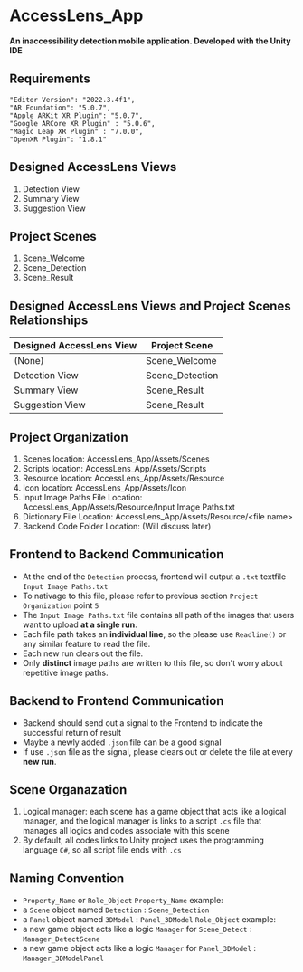 # AccessLens_App
<strong>An inaccessibility detection mobile application. Developed with the Unity IDE </strong>

## Requirements  
    "Editor Version": "2022.3.4f1",
    "AR Foundation": "5.0.7",
    "Apple ARKit XR Plugin": "5.0.7",
    "Google ARCore XR Plugin" : "5.0.6",
    "Magic Leap XR Plugin" : "7.0.0", 
    "OpenXR Plugin": "1.8.1"

## Designed AccessLens Views
1. Detection View
2. Summary View
3. Suggestion View

## Project Scenes
1. Scene_Welcome
2. Scene_Detection
3. Scene_Result

## Designed AccessLens Views and Project Scenes Relationships
| Designed AccessLens View  |        Project Scene      |
| ------------------------- | ------------------------- |
| (None)                    | Scene_Welcome             |
| Detection View            | Scene_Detection           |
| Summary View              | Scene_Result              |
| Suggestion View           | Scene_Result              |


## Project Organization
1. Scenes location: AccessLens_App/Assets/Scenes
2. Scripts location: AccessLens_App/Assets/Scripts
3. Resource location: AccessLens_App/Assets/Resource
4. Icon location: AccessLens_App/Assets/Icon
5. Input Image Paths File Location: AccessLens_App/Assets/Resource/Input Image Paths.txt
6. Dictionary File Location: AccessLens_App/Assets/Resource/\<file name\>
7. Backend Code Folder Location: (Will discuss later)

## Frontend to Backend Communication
*  At the end of the `Detection` process, frontend will output a `.txt` textfile `Input Image Paths.txt`
*  To nativage to this file, please refer to previous section `Project Organization` point `5`
*  The `Input Image Paths.txt` file contains all path of the images that users want to upload <strong>at a single run</strong>.
*  Each file path takes an <strong>individual line</strong>, so the please use `Readline()` or any similar feature to read the file. 
*  Each new run clears out the file.
*  Only <strong>distinct</strong> image paths are written to this file, so don't worry about repetitive image paths.

## Backend to Frontend Communication
*  Backend should send out a signal to the Frontend to indicate the successful return of result
*  Maybe a newly added `.json` file can be a good signal
*  If use `.json` file as the signal, please clears out or delete the file at every <strong>new run</strong>. 

## Scene Organazation
1. Logical manager: each scene has a game object that acts like a logical manager, and the logical manager is links to a script `.cs` file  that manages all logics and codes associate with this scene
2. By default, all codes links to Unity project uses the programming language `C#`, so all script file ends with `.cs`

## Naming Convention
* `Property_Name` or `Role_Object`
`Property_Name` example:
* a `Scene` object named `Detection` : `Scene_Detection`
* a `Panel` object named `3DModel` : `Panel_3DModel`
`Role_Object` example:
* a new game object acts like a logic `Manager` for `Scene_Detect` : `Manager_DetectScene`
* a new game object acts like a logic `Manager` for `Panel_3DModel` : `Manager_3DModelPanel`
